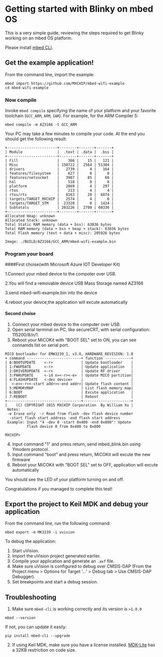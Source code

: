 # Getting started with Blinky on mbed OS

This is a very simple guide, reviewing the steps required to get Blinky working on an mbed OS platform.

Please install [mbed CLI](https://github.com/ARMmbed/mbed-cli#installing-mbed-cli).

## Get the example application!

From the command line, import the example:

```
mbed import https://github.com/MXCHIP/mbed-wifi-example
cd mbed-wifi-example
```

### Now compile

Invoke `mbed compile` specifying the name of your platform and your favorite toolchain (`GCC_ARM`, `ARM`, `IAR`). For example, for the ARM Compiler 5:

```
mbed compile -m AZ3166 -t GCC_ARM
```

Your PC may take a few minutes to compile your code. At the end you should get the following result:

```
+-----------------------+--------+-------+-------+
| Module                |  .text | .data |  .bss |
+-----------------------+--------+-------+-------+
| Fill                  |    366 |    15 |   121 |
| Misc                  | 158722 |  2564 | 51384 |
| drivers               |   2739 |     4 |   164 |
| features/filesystem   |    627 |     0 |     0 |
| features/netsocket    |   3907 |    85 |    60 |
| hal                   |    518 |     0 |     8 |
| platform              |   2069 |     4 |   297 |
| rtos                  |    213 |     4 |     4 |
| rtos/rtx              |   8163 |    20 |  6874 |
| targets/TARGET_MXCHIP |   2574 |     4 |     0 |
| targets/TARGET_STM    |  23328 |     0 |  1424 |
| Subtotals             | 203226 |  2700 | 60336 |
+-----------------------+--------+-------+-------+
Allocated Heap: unknown
Allocated Stack: unknown
Total Static RAM memory (data + bss): 63036 bytes
Total RAM memory (data + bss + heap + stack): 63036 bytes
Total Flash memory (text + data + misc): 205926 bytes

Image: ./BUILD/AZ3166/GCC_ARM/mbed-wifi-example.bin
```

### Program your board
####First choise(with Microsoft Azure IOT Developer Kit)

1.Connect your mbed device to the compoter over USB.

2.You will find a removable device USB Mass Storage named AZ3166

3.send mbed-wifi-example.bin into the device

4.reboot your deivce,the application will excute automatically

#### Second choise

1. Connect your mbed device to the computer over USB.
2. Open serial terminal on PC, like secureCRT, with serial configuration: 115200/8/n/1.
3. Reboot your MiCOKit with "BOOT SEL" set to ON, you can see connamds list on serial port.


```
MICO bootloader for EMW3239_1, v3.0, HARDWARE_REVISION: 1.0
+ command -------------------------+ function ------------+
| 0:BOOTUPDATE    <-r>             | Update bootloader    |
| 1:FWUPDATE      <-r>             | Update application   |
| 2:DRIVERUPDATE  <-r>             | Update RF driver     |
| 3:PARUPDATE     <-id n><-r><-e>  | Update MICO partition|
| 4:FLASHUPDATE   <-dev device>    |                      |
|  <-e><-r><-start addr><-end addr>| Update flash content |
| 5:MEMORYMAP                      | List flash memory map|
| 6:BOOT                           | Excute application   |
| 7:REBOOT                         | Reboot               |
+----------------------------------+----------------------+
|    (C) COPYRIGHT 2015 MXCHIP Corporation  By William Xu |
 Notes:
 -e Erase only  -r Read from flash -dev flash device number
  -start flash start address -end flash start address
 Example: Input "4 -dev 0 -start 0x400 -end 0x800": Update 
          flash device 0 from 0x400 to 0x800

MXCHIP> 
```

4. Input command "1" and press return, send mbed_blink.bin using Ymodem protocol.
5. Input command "boot" and press return, MiCOKit will excute the new firmware
6. Reboot your MiCOKit with "BOOT SEL" set to OFF, application will excute automatically

You should see the LED of your platform turning on and off.

Congratulations if you managed to complete this test!

## Export the project to Keil MDK and debug your application

From the command line, run the following command:

```
mbed export -m MK3239 -i uvision
```

To debug the application:

1. Start uVision.
2. Import the uVision project generated earlier.
3. Compile your application and generate an `.axf` file.
4. Make sure uVision is configured to debug over CMSIS-DAP (From the Project menu > Options for Target '...' > Debug tab > Use CMSIS-DAP Debugger).
5. Set breakpoints and start a debug session.

## Troubleshooting

1. Make sure `mbed-cli` is working correctly and its version is `>1.0.0`

 ```
 mbed --version
 ```

 If not, you can update it easily:

 ```
 pip install mbed-cli --upgrade
 ```

2. If using Keil MDK, make sure you have a license installed. [MDK-Lite](http://www.keil.com/arm/mdk.asp) has a 32KB restriction on code size.
